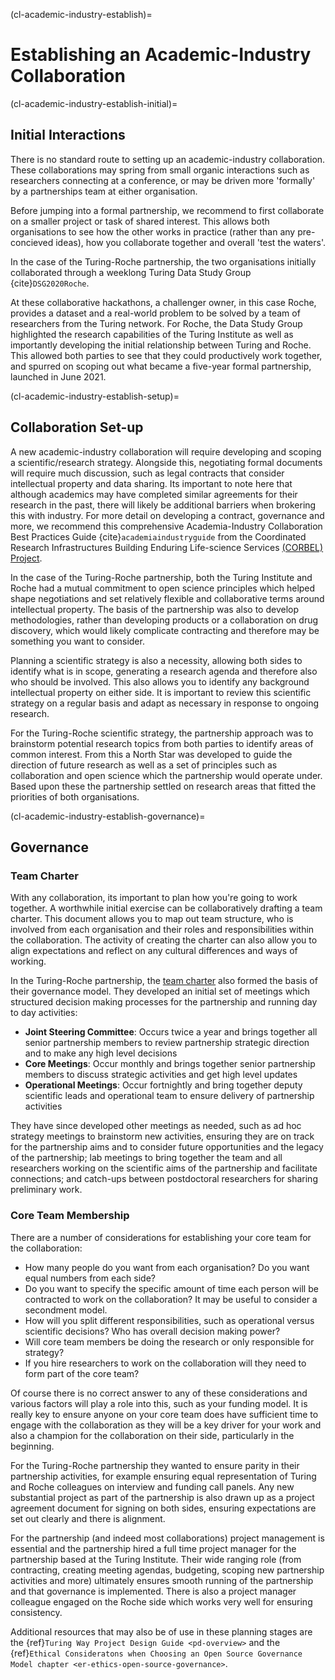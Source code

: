 (cl-academic-industry-establish)=
# Establishing an Academic-Industry Collaboration

(cl-academic-industry-establish-initial)=

## Initial Interactions

There is no standard route to setting up an academic-industry collaboration. These collaborations may spring from small organic interactions such as researchers connecting at a conference, or may be driven more 'formally' by a partnerships team at either organisation.

Before jumping into a formal partnership, we recommend to first collaborate on a smaller project or task of shared interest. This allows both organisations to see how the other works in practice (rather than any pre-concieved ideas), how you collaborate together and overall 'test the waters'.

In the case of the Turing-Roche partnership, the two organisations initially collaborated through a weeklong Turing Data Study Group {cite}`DSG2020Roche`.

At these collaborative hackathons, a challenger owner, in this case Roche, provides a dataset and a real-world problem to be solved by a team of researchers from the Turing network. For Roche, the Data Study Group highlighted the research capabilities of the Turing Institute as well as importantly developing the initial relationship between Turing and Roche. This allowed both parties to see that they could productively work together, and spurred on scoping out what became a five-year formal partnership, launched in June 2021.

(cl-academic-industry-establish-setup)=

## Collaboration Set-up

A new academic-industry collaboration will require developing and scoping a scientific/research strategy. Alongside this, negotiating formal documents will require much discussion, such as legal contracts that consider intellectual property and data sharing. Its important to note here that although academics may have completed similar agreements for their research in the past, there will likely be additional barriers when brokering this with industry. For more detail on developing a contract, governance and more, we recommend this comprehensive Academia-Industry Collaboration Best Practices Guide {cite}`academiaindustryguide` from the Coordinated Research Infrastructures Building Enduring Life-science Services [(CORBEL) Project](https://www.corbel-project.eu/home.html).

In the case of the Turing-Roche partnership, both the Turing Institute and Roche had a mutual commitment to open science principles which helped shape negotiations and set relatively flexible and collaborative terms around intellectual property. The basis of the partnership was also to develop methodologies, rather than developing products or a collaboration on drug discovery, which would likely complicate contracting and therefore may be something you want to consider.

Planning a scientific strategy is also a necessity, allowing both sides to identify what is in scope, generating a research agenda and therefore also who should be involved. This also allows you to identify any background intellectual property on either side. It is important to review this scientific strategy on a regular basis and adapt as necessary in response to ongoing research.

For the Turing-Roche scientific strategy, the partnership approach was to brainstorm potential research topics from both parties to identify areas of common interest. From this a North Star was developed to guide the direction of future research as well as a set of principles such as collaboration and open science which the partnership would operate under. Based upon these the partnership settled on research areas that fitted the priorities of both organisations.

(cl-academic-industry-establish-governance)=

## Governance

### Team Charter

With any collaboration, its important to plan how you're going to work together. A worthwhile initial exercise can be collaboratively drafting a team charter. This document allows you to map out team structure, who is involved from each organisation and their roles and responsibilities within the collaboration. The activity of creating the charter can also allow you to align expectations and reflect on any cultural differences and ways of working.

In the Turing-Roche partnership, the [team charter](https://github.com/alan-turing-institute/turing-roche-partnership/blob/main/partnership-team-charter.md) also formed the basis of their governance model. They developed an initial set of meetings which structured decision making processes for the partnership and running day to day activities:

* **Joint Steering Committee**: Occurs twice a year and brings together all senior partnership members to review partnership strategic direction and to make any high level decisions
* **Core Meetings**: Occur monthly and brings together senior partnership members to discuss strategic activities and get high level updates
* **Operational Meetings**: Occur fortnightly and bring together deputy scientific leads and operational team to ensure delivery of partnership activities

They have since developed other meetings as needed, such as ad hoc strategy meetings to brainstorm new activities, ensuring they are on track for the partnership aims and to consider future opportunities and the legacy of the partnership; lab meetings to bring together the team and all researchers working on the scientific aims of the partnership and facilitate connections; and catch-ups between postdoctoral researchers for sharing preliminary work.

### Core Team Membership

There are a number of considerations for establishing your core team for the collaboration:
* How many people do you want from each organisation? Do you want equal numbers from each side?
* Do you want to specify the specific amount of time each person will be contracted to work on the collaboration? It may be useful to consider a secondment model.
* How will you split different responsibilities, such as operational versus scientific decisions? Who has overall decision making power?
* Will core team members be doing the research or only responsible for strategy?
* If you hire researchers to work on the collaboration will they need to form part of the core team?

Of course there is no correct answer to any of these considerations and various factors will play a role into this, such as your funding model. It is really key to ensure anyone on your core team does have sufficient time to engage with the collaboration as they will be a key driver for your work and also a champion for the collaboration on their side, particularly in the beginning.

For the Turing-Roche partnership they wanted to ensure parity in their partnership activities, for example ensuring equal representation of Turing and Roche colleagues on interview and funding call panels. Any new substantial project as part of the partnership is also drawn up as a project agreement document for signing on both sides, ensuring expectations are set out clearly and there is alignment.

For the partnership (and indeed most collaborations) project management is essential and the partnership hired a full time project manager for the partnership based at the Turing Institute. Their wide ranging role (from contracting, creating meeting agendas, budgeting, scoping new partnership activities and more) ultimately ensures smooth running of the partnership and that governance is implemented. There is also a project manager colleague engaged on the Roche side which works very well for ensuring consistency.

Additional resources that may also be of use in these planning stages are the {ref}`Turing Way Project Design Guide <pd-overview>` and the {ref}`Ethical Consideratons when Choosing an Open Source Governance Model chapter <er-ethics-open-source-governance>`. 
